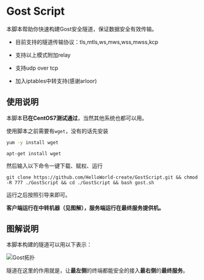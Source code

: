 # Gost Script
本脚本帮助你快速构建Gost安全隧道，保证数据安全有效传输。

- 目前支持的隧道传输协议：tls,mtls,ws,mws,wss,mwss,kcp

- 支持以上模式附加relay

- 支持udp over tcp

- 加入iptables中转支持(感谢arloor)

## 使用说明

本脚本**已在CentOS7测试通过**，当然其他系统也都可以用。

使用脚本之前需要有`wget`，没有的话先安装

```bash
yum -y install wget
```

```shell
apt-get install wget
```

然后输入以下命令一键下载、赋权、运行

```shell
git clone https://github.com/HelloWorld-create/GostScript.git && chmod -R 777 ./GostScript && cd ./GostScript && bash gost.sh
```

运行之后按照引导来即可。

**客户端运行在中转机器（见图解），服务端运行在最终服务提供机。**

## 图解说明

本脚本构建的隧道可以用以下表示：

![Gost拓扑](http://cos.nju.world:9000/public-pictures/GithubPics/Gost拓扑.jpg)

隧道在这里的作用就是，让**最左侧**的终端都能安全的接入**最右侧**的**最终服务**。
